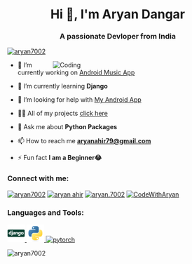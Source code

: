 <h1 align="center">Hi 👋, I'm Aryan Dangar</h1>
<h3 align="center">A passionate Devloper from India</h3>

<p align="left"> <a href="https://twitter.com/Aryan7002" target="blank"><img src="https://img.shields.io/twitter/follow/aryan7002?logo=twitter&style=for-the-badge" alt="aryan7002" /></a> </p>
<img align="right" alt="Coding" width="400" src="https://image.freepik.com/free-vector/engineer-developer-with-laptop-tablet-code-cross-platform-development-cross-platform-operating-systems-software-environments-concept-bright-vibrant-violet-isolated-illustration_335657-312.jpg">

- 🔭 I’m currently working on [Android Music App](https://github.com/aryan7002/Music_App-Android)

- 🌱 I’m currently learning **Django**

- 🤝 I’m looking for help with [My Android App](https://github.com/aryan7002/Music_App-Android)

- 👨‍💻 All of my projects  [click here](https://github.com/aryan7002?tab=repositories)

- 💬 Ask me about **Python Packages**

- 📫 How to reach me **aryanahir79@gmail.com**

- ⚡ Fun fact **I am a Beginner😂**

<h3 align="left">Connect with me:</h3>
<p align="left">
<a href="https://twitter.com/aryan7002" target="blank"><img align="center" src="https://www.flaticon.com/svg/vstatic/svg/1409/1409937.svg?token=exp=1617980240~hmac=e1e6708e0703a0419565af33e5e81aa2" alt="aryan7002" height="30" width="40" /></a>
<a href="https://fb.com/aryan.dangar.184" target="blank"><img align="center" src="https://www.flaticon.com/svg/vstatic/svg/174/174848.svg?token=exp=1617979795~hmac=e771e623faeddb832c12258a85bed9ca" alt="aryan ahir" height="30" width="40" /></a>
<a href="https://instagram.com/aryan.7002/" target="blank"><img align="center" src="https://www.flaticon.com/svg/vstatic/svg/1384/1384063.svg?token=exp=1617980135~hmac=049835fe0978e63c5d1b24321a1a7376" alt="aryan.7002" height="30" width="40" /></a>
<a href="https://youtube.com/channel/UCTPXvBx03jH54Xq3gyqscNA" target="blank"><img align="center" src="https://www.flaticon.com/svg/vstatic/svg/733/733590.svg?token=exp=1617980273~hmac=90ccf964fd07eed86a14eb4563336f46" alt="CodeWithAryan" height="30" width="40" /></a>
</p>

<h3 align="left">Languages and Tools:</h3>
<p align="left"><a href="https://www.djangoproject.com/" target="_blank"> <img src="https://raw.githubusercontent.com/devicons/devicon/master/icons/django/django-original.svg" alt="django" width="40" height="40"/> </a><a href="https://www.python.org" target="_blank"> <img src="https://raw.githubusercontent.com/devicons/devicon/master/icons/python/python-original.svg" alt="python" width="40" height="40"/> </a> <a href="https://pytorch.org/" target="_blank"> <img src="https://www.vectorlogo.zone/logos/pytorch/pytorch-icon.svg" alt="pytorch" width="40" height="40"/> </a>  </p>

<p><img align="left" src="https://github-readme-stats.vercel.app/api/top-langs?username=aryan7002&show_icons=true&locale=en&layout=compact" alt="aryan7002" /></p>


